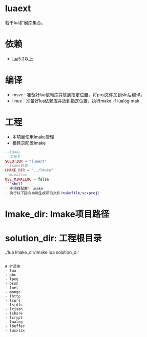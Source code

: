 # luaext
若干lua扩展库集合。

# 依赖
- [lua](https://github.com/xiyoo0812/lua.git)5.2以上

# 编译
- msvc : 准备好lua依赖库并放到指定位置，将proj文件加到sln后编译。
- linux：准备好lua依赖库并放到指定位置，执行make -f lualog.mak

# 工程
- 本项目使用[lmake](https://github.com/xiyoo0812/lmake.git)管理
- 根目录配置lmake
```lua
--lmake
--工程名
SOLUTION = "luaext"
--lmake目录
LMAKE_DIR = "../lmake"
--mimalloc
USE_MIMALLOC = false
```shell
- 子项目配置*.lmake
- 执行以下指令自动生成项目文件(makefile/vcxproj)
```
# lmake_dir: lmake项目路径
# solution_dir: 工程根目录
./lua lmake_dir/lmake.lua solution_dir
```

# 扩展库
- lua
- pbc
- lpeg
- bson
- lnet
- mongo
- lhttp
- lcurl
- lstdfs
- lcjson
- lshare
- lcrypt
- lualog
- lbuffer
- lusxlsx
